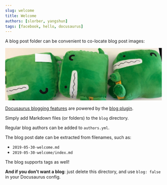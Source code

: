 ```yaml
---
slug: welcome
title: Welcome
authors: [slorber, yangshun]
tags: [facebook, hello, docusaurus]
---
```


A blog post folder can be convenient to co-locate blog post images:

![Docusaurus Plushie](./docusaurus-plushie-banner.jpeg)

[Docusaurus blogging features](https://docusaurus.io/docs/blog) are powered by the [blog plugin](https://docusaurus.io/docs/api/plugins/@docusaurus/plugin-content-blog).


<!--truncate-->

Simply add Markdown files (or folders) to the `blog` directory.

Regular blog authors can be added to `authors.yml`.

The blog post date can be extracted from filenames, such as:

- `2019-05-30-welcome.md`
- `2019-05-30-welcome/index.md`


The blog supports tags as well!

**And if you don't want a blog**: just delete this directory, and use `blog: false` in your Docusaurus config.
